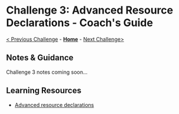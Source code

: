 # Challenge 3: Advanced Resource Declarations - Coach's Guide

[< Previous Challenge](./Solution-02.md) - **[Home](./README.md)** - [Next Challenge>](./Solution-04.md)

## Notes & Guidance

Challenge 3 notes coming soon...

## Learning Resources

- [Advanced resource declarations](https://github.com/Azure/bicep/blob/main/docs/tutorial/05-loops-conditions-existing.md)